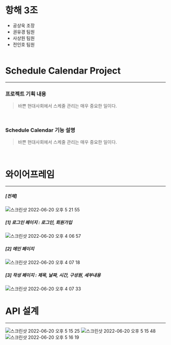 # 항해 3조 
- 공상욱 조장 
- 권유경 팀원
- 사상원 팀원
- 전인호 팀원
<br/><br/>

# Schedule Calendar Project
-----------------------------

### 프로젝트 기획 내용
>바쁜 현대사회에서 스케줄 관리는 매우 중요한 일이다.
>
<br/>

### Schedule Calendar 기능 설명
>바쁜 현대사회에서 스케줄 관리는 매우 중요한 일이다.
>
<br/>



# 와이어프레임
-----------------------------
##### [전체]
![스크린샷 2022-06-20 오후 5 21 55](https://user-images.githubusercontent.com/100742282/174559800-b9b4f758-a225-4606-9f78-56c122f8002c.png)

##### [1] 로그인 페이지 : 로그인, 회원가입

![스크린샷 2022-06-20 오후 4 06 57](https://user-images.githubusercontent.com/100742282/174559858-9ec5c2a5-4eb9-4d1c-a535-8f2d4bb6c6c6.png)

##### [2] 메인 페이지

![스크린샷 2022-06-20 오후 4 07 18](https://user-images.githubusercontent.com/100742282/174559878-5c7a1a11-2003-42ee-9f03-6e6467e815fa.png)

##### [3] 작성 페이지 : 제목, 날짜, 시간, 구성원, 세부내용

![스크린샷 2022-06-20 오후 4 07 33](https://user-images.githubusercontent.com/100742282/174559923-016f4849-bd93-4d5f-ac3f-8204390fed96.png)
<br/>

# API 설계
-----------------------------
![스크린샷 2022-06-20 오후 5 15 25](https://user-images.githubusercontent.com/100742282/174559998-872f79b6-f9f0-4dd7-9e55-ab56141135e6.png)
![스크린샷 2022-06-20 오후 5 15 48](https://user-images.githubusercontent.com/100742282/174560024-904b7b89-3c4b-4ac6-9917-6613b2b293dc.png)
![스크린샷 2022-06-20 오후 5 16 19](https://user-images.githubusercontent.com/100742282/174560085-5d73964e-5217-46db-8fe6-db19d510818f.png)

